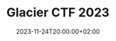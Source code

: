 ---
title: Glacier CTF 2023
date: 2023-11-24T20:00:00+02:00
description: Writeups for [Glacierctf 2023]
type: writeup
place: 118
total: 831
---